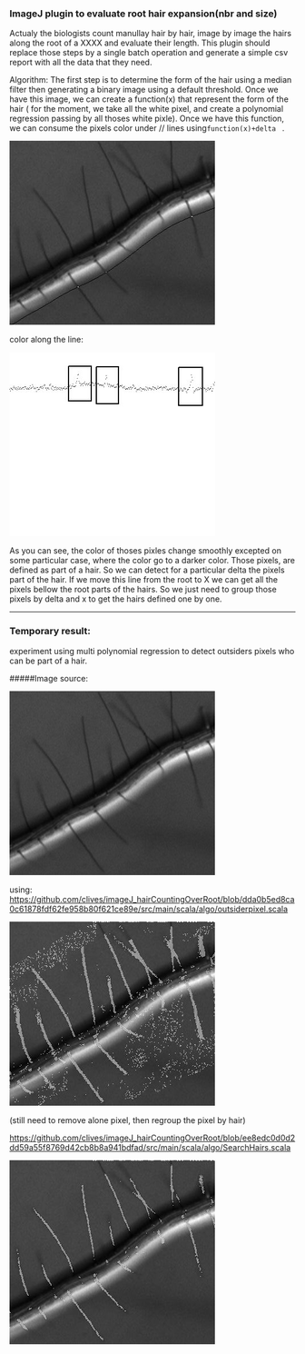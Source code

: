 ### ImageJ plugin to evaluate root hair expansion(nbr and size)

Actualy the biologists count manullay hair by hair, image by image the hairs along the root of a XXXX and evaluate their length. This plugin should replace those steps by a single batch operation and generate a simple csv report with all the data that they need.


Algorithm:
The first step is to determine the form of the hair using a median filter then generating a binary image using a default threshold. Once we have this image, we can create a function(x) that represent the form of the hair ( for the moment, we take all the white pixel, and create a polynomial regression passing by all thoses white pixle).
Once we have this function, we can consume the pixels color under // lines using`function(x)+delta ` .


![](doc_images/result_delta025.jpg "ttt")          


color along the line:     


![](doc_images/img_x_color_delta025.jpg "ttt")

As you can see, the color of thoses pixles change smoothly excepted on some particular case, where the color go to a darker color. Those pixels, are defined as part of a hair. So we can detect for a particular delta the pixels part of the hair. If we move this line from the root to X we can get all the pixels bellow the root parts of the hairs. So we just need to group those pixels by delta and x to get the hairs defined one by one.

----------------------------

### Temporary result:     
experiment using multi polynomial regression to detect outsiders pixels who
can be part of a hair.

#####Image source:     

![](doc_images/src_image_01.jpg "ttt")

using: https://github.com/clives/imageJ_hairCountingOverRoot/blob/dda0b5ed8ca0c61878fdf62fe958b80f621ce89e/src/main/scala/algo/outsiderpixel.scala                    


![](imageresult/allPixelsHair_dda0b5ed8ca0c61878fdf62fe958b80f621ce89e.jpg "ttt")

(still need to remove alone pixel, then regroup the pixel by hair)

https://github.com/clives/imageJ_hairCountingOverRoot/blob/ee8edc0d0d2dd59a55f8769d42cb8b8a941bdfad/src/main/scala/algo/SearchHairs.scala        



![](imageresult/allPixelsHair_ee8edc0d0d2dd59a55f8769d42cb8b8a941bdfad.jpg "ttt")
